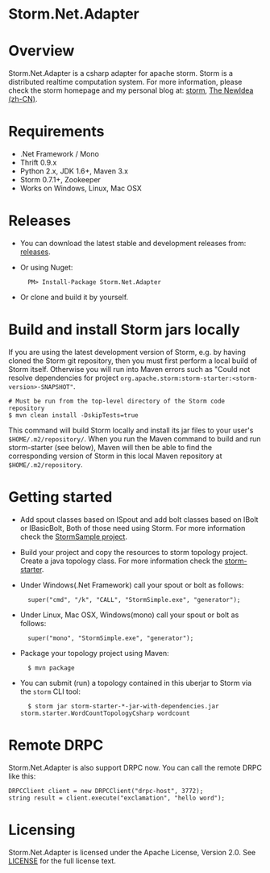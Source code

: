 Storm.Net.Adapter
======

Overview
========

Storm.Net.Adapter is a csharp adapter for apache storm. Storm is a distributed realtime computation system.
For more information, please check the storm homepage and my personal blog at: [storm](http://storm.apache.org/ "storm"), [The NewIdea (zh-CN)](http://blog.tnidea.com/ "The NewIdea").

Requirements
============

* .Net Framework / Mono
* Thrift 0.9.x
* Python 2.x, JDK 1.6+, Maven 3.x
* Storm 0.7.1+, Zookeeper
* Works on Windows, Linux, Mac OSX

Releases
========

- You can download the latest stable and development releases from: [releases](https://github.com/ziyunhx/storm-net-adapter/releases "releases").

- Or using Nuget:

		PM> Install-Package Storm.Net.Adapter

- Or clone and build it by yourself.


Build and install Storm jars locally
========

If you are using the latest development version of Storm, e.g. by having cloned the Storm git repository, then you must first perform a local build of Storm itself. Otherwise you will run into Maven errors such as "Could not resolve dependencies for project `org.apache.storm:storm-starter:<storm-version>-SNAPSHOT"`.

    # Must be run from the top-level directory of the Storm code repository
    $ mvn clean install -DskipTests=true

This command will build Storm locally and install its jar files to your user's `$HOME/.m2/repository/`. When you run the Maven command to build and run storm-starter (see below), Maven will then be able to find the corresponding version of Storm in this local Maven repository at `$HOME/.m2/repository`.


Getting started
=======



- Add spout classes based on ISpout and add bolt classes based on IBolt or IBasicBolt, Both of those need using Storm. For more information check the [StormSample project](https://github.com/ziyunhx/storm-net-adapter/tree/master/samples/StormSample "StormSample Project").

- Build your project and copy the resources to storm topology project. Create a java topology class. For more information check the [storm-starter](https://github.com/ziyunhx/storm-net-adapter/tree/master/storm-starter "storm-starter").

- Under Windows(.Net Framework) call your spout or bolt as follows:

		super("cmd", "/k", "CALL", "StormSimple.exe", "generator");

- Under Linux, Mac OSX, Windows(mono) call your spout or bolt as follows:
		
		super("mono", "StormSimple.exe", "generator");

- Package your topology project using Maven:

    	$ mvn package

- You can submit (run) a topology contained in this uberjar to Storm via the `storm` CLI tool:

		$ storm jar storm-starter-*-jar-with-dependencies.jar storm.starter.WordCountTopologyCsharp wordcount

Remote DRPC
=============

 Storm.Net.Adapter is also support DRPC now. You can call the remote DRPC like this:

	DRPCClient client = new DRPCClient("drpc-host", 3772);
	string result = client.execute("exclamation", "hello word");

Licensing
=============

Storm.Net.Adapter is licensed under the Apache License, Version 2.0. See [LICENSE](http://www.apache.org/licenses/LICENSE-2.0.html "LICENSE") for the full license text.
